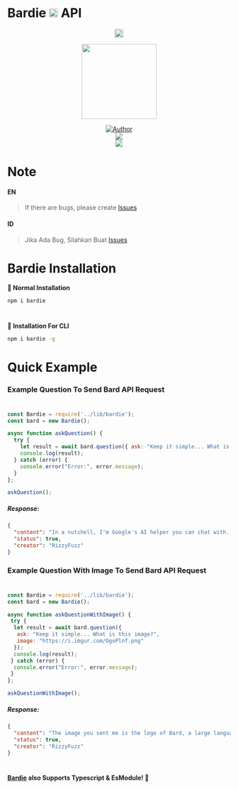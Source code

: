 # Bardie <a href="https://bard.rizzy.eu.org"><img src="https://camo.githubusercontent.com/adb54264fe2ad5067d07d0752fc32600b4e6250073b01ce8c386575b431e3f06/68747470733a2f2f7777772e677374617469632e636f6d2f6c616d64612f696d616765732f66617669636f6e5f76315f31353031363063646466663766323934636533302e737667" height="20px"></a> API

<p align="center">
  <a target="_blank" href="https://bard.rizzy.eu.org">
    <img src="https://camo.githubusercontent.com/adb54264fe2ad5067d07d0752fc32600b4e6250073b01ce8c386575b431e3f06/68747470733a2f2f7777772e677374617469632e636f6d2f6c616d64612f696d616765732f66617669636f6e5f76315f31353031363063646466663766323934636533302e737667" height="20px">
  </a>
</p>

<p align="center">
  <a target="_blank" href="https://bard.rizzy.eu.org">
    <img src="https://www.gstatic.com/lamda/images/favicon_v1_70c80ffdf27202fd2e84f.png" alt="" width="169" />
  </a>
</p>

<p align="center">
  <a target="_blank" href="https://github.com/rizzlogy">
    <img title="Author" src="https://img.shields.io/badge/Author-RizzyFuzz-blue.svg?style=for-the-badge&logo=github" />
  </a>
  <br>
  <a target="_blank" href="https:////npmjs.com/bardie">
    <img src="https://img.shields.io/npm/dw/bardie?color=blue&label=Downloads&logo=npm&style=flat">
  </a>
  <br>
  <a target="_blank" href="https://www.npmjs.com/package/bardie?activeTab=versions">
    <img src="https://img.shields.io/npm/v/bardie?color=green&label=version&logo=npm&style=social">
  </a>
</p>

# Note

#### EN
> If there are bugs, please create [Issues](https://github.com/rizzlogy/bardie/issues/new)

#### ID
> Jika Ada Bug, Silahkan Buat [Issues](https://github.com/rizzlogy/bardie/issues/new)

#

# Bardie Installation

**📂 Normal Installation**

```bash
npm i bardie
```

#

**🔲 Installation For CLI**

```bash
npm i bardie -g
```

# Quick Example

### **Example Question To Send Bard API Request**

#

```js
const Bardie = require('../lib/bardie');
const bard = new Bardie();

async function askQuestion() {
  try {
    let result = await bard.question({ ask: "Keep it simple... What is Google Bard?" });
    console.log(result);
  } catch (error) {
    console.error("Error:", error.message);
  }
};

askQuestion();
```

##### Response:

```json
{
  "content": "In a nutshell, I'm Google's AI helper you can chat with. I can answer your questions, generate creative text formats, and help you with various tasks in a simple and informative way. Think of me as a friendly AI companion ready to assist you anytime!",
  "status": true,
  "creator": "RizzyFuzz"
}
```

### **Example Question With Image To Send Bard API Request**

#

```js
const Bardie = require('../lib/bardie');
const bard = new Bardie();

async function askQuestionWithImage() {
 try {
  let result = await bard.question({
   ask: "Keep it simple... What is this image?",
   image: "https://i.imgur.com/OgoPlnf.png"
  });
  console.log(result);
 } catch (error) {
  console.error("Error:", error.message);
 }
};

askQuestionWithImage();
```

##### Response:

```json
{
  "content": "The image you sent me is the logo of Bard, a large language model chatbot developed by Google AI. The logo consists of two colorful stars, one in red and orange and the other in blue and green, on a gray background. The stars are meant to represent creativity and knowledge, while the gray background represents the real world. I hope this helps!",
  "status": true,
  "creator": "RizzyFuzz"
}
```

#

**[Bardie](https://npmjs.com/bardie) also Supports Typescript & EsModule! 🥳**
